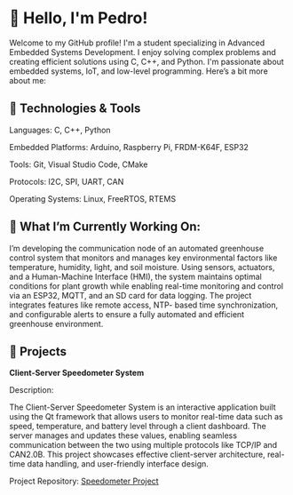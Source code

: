 # 👋 Hello, I'm Pedro!

Welcome to my GitHub profile! I'm a student specializing in Advanced Embedded Systems Development. I enjoy solving complex problems and creating efficient solutions using C, C++, and Python. I'm passionate about embedded systems, IoT, and low-level programming. Here’s a bit more about me:

## 🔧 Technologies & Tools

Languages: C, C++, Python

Embedded Platforms: Arduino, Raspberry Pi, FRDM-K64F, ESP32

Tools: Git, Visual Studio Code, CMake

Protocols: I2C, SPI, UART, CAN

Operating Systems: Linux, FreeRTOS, RTEMS


## 🌱 What I’m Currently Working On:

I’m developing the communication node of an automated greenhouse control system that monitors and manages key environmental factors like temperature, humidity, light, and soil moisture. Using sensors, actuators, and a Human-Machine Interface (HMI), the system maintains optimal conditions for plant growth while enabling real-time monitoring and control via an ESP32, MQTT, and an SD card for data logging. The project integrates features like remote access, NTP-	based time synchronization, and configurable alerts to ensure a fully automated and efficient greenhouse environment.

 	


## 🚀 Projects

**Client-Server Speedometer System** 

Description:

The Client-Server Speedometer System is an interactive application built using the Qt framework that allows users to monitor real-time data such as speed, temperature, and battery level through a client dashboard. The server manages and updates these values, enabling seamless communication between the two using multiple protocols like TCP/IP and CAN2.0B. This project showcases effective client-server architecture, real-time data handling, and user-friendly interface design.

Project Repository: [Speedometer Project](https://github.com/peddel/Speedometer-Project)


